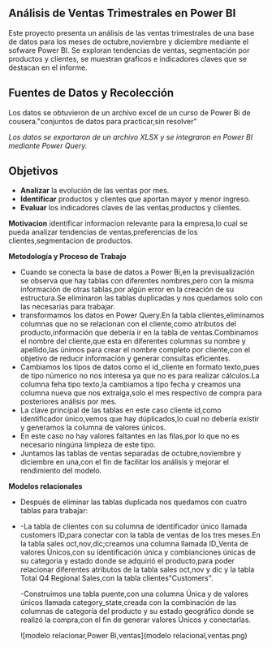 ## Análisis de Ventas Trimestrales en Power BI

Este proyecto presenta un análisis de las ventas trimestrales de una base de datos para los meses de octubre,noviembre y diciembre mediante el sofware Power BI. Se exploran tendencias de ventas, segmentación por productos y clientes, se muestran graficos e indicadores claves  que se destacan en el informe.

## Fuentes de Datos y Recolección

Los datos se obtuvieron de un archivo excel de un curso de Power Bi de cousera."conjuntos de datos para practicar,sin resolver"

*Los datos se exportaron de un archivo XLSX y se integraron en Power BI mediante Power Query.*

## Objetivos

- **Analizar** la evolución de las ventas por mes.
- **Identificar** productos y clientes que aportan mayor y menor ingreso.
- **Evaluar** los indicadores claves de las ventas,productos y clientes.

**Motivacion** identificar informacion relevante para la empresa,lo cual se pueda analizar tendencias de ventas,preferencias de los clientes,segmentacion de productos.

**Metodología y Proceso de Trabajo**
- Cuando se conecta la base de datos a Power Bi,en la previsualización se observa que hay tablas con diferentes nombres,pero con la misma información de otras tablas,por algún error en la creación de su estructura.Se eliminaron las tablas duplicadas y nos quedamos solo con las necesarias para trabajar.
- transformamos los datos en Power Query.En la tabla clientes,eliminamos columnas que no se relacionan con el cliente,como atributos del producto,información que debería ir en la tabla de ventas.Combinamos el nombre del cliente,que esta en diferentes columnas su nombre y apellido,las únimos para crear el nombre completo por cliente,con el objetivo de reducir información y generar consultas eficientes.
- Cambiamos los tipos de datos como el id_cliente en formato texto,pues de tipo númerico no nos interesa ya que no es para realizar cálculos.La columna feha tipo texto,la cambiamos a tipo fecha y creamos una columna nueva que nos extraiga,solo el mes respectivo de compra para posteriores análisis por mes.
- La clave principal de las tablas en este caso cliente id,como identificador único,vemos que hay dúplicados,lo cual no debería existir y generamos la columna de valores únicos.
- En este caso no hay valores faltantes en las filas,por lo que no es necesario ningúna limpieza de este tipo.
- Juntamos las tablas de ventas separadas de octubre,noviembre y diciembre en una,con el fin de facilitar los análisis y mejorar el rendimiento del modelo.
  
**Modelos relacionales**
- Después de eliminar las tablas duplicada nos quedamos con cuatro tablas para trabajar:
- 
   -La tabla de clientes con su columna de  identificador único llamada customers ID,para conectar con la tabla de ventas de los tres meses.En la tabla sales oct,nov,dic;creamos una columna llamada ID_Venta de valores Únicos,con su identificación única y combianciones únicas de  su categoria y estado donde se adquirió el producto,para poder relacionar diferentes  atributos de la tabla sales oct,nov y dic y la tabla Total Q4 Regional Sales,con la tabla clientes"Customers".
  
   -Construimos una tabla puente,con una columna Única y de valores únicos llamada category_state,creada con la combinación de las columnas  de categoría del producto y su estado geográfico donde se realizó la compra,con el fin de generar valores Únicos y conectarlas.

    ![modelo relacionar,Power Bi,ventas](modelo relacional,ventas.png)

  
  
  

